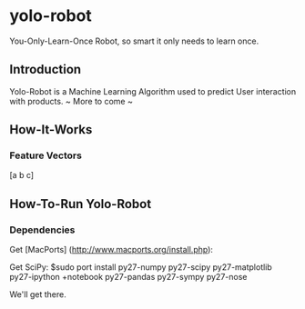 yolo-robot
==========

You-Only-Learn-Once Robot, so smart it only needs to learn once. 

Introduction
------------
Yolo-Robot is a Machine Learning Algorithm used to predict User interaction with products. 
~ More to come ~

How-It-Works
------------
### Feature Vectors
[a b c]


How-To-Run Yolo-Robot
---------------------
### Dependencies
Get [MacPorts] (http://www.macports.org/install.php):

Get SciPy:
$sudo port install py27-numpy py27-scipy py27-matplotlib py27-ipython +notebook py27-pandas py27-sympy py27-nose

We'll get there.
